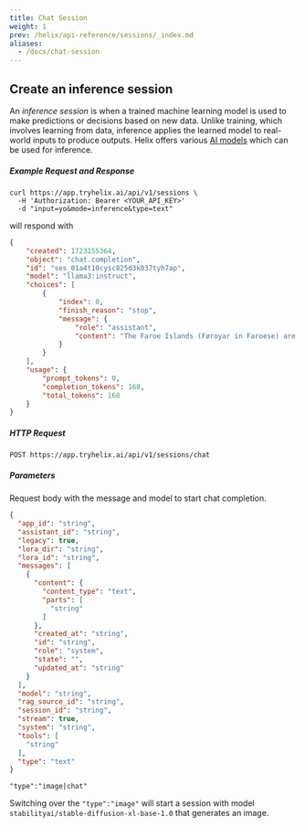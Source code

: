 ```yaml
---
title: Chat Session
weight: 1
prev: /helix/api-reference/sessions/_index.md
aliases:
  - /docs/chat-session
---
```


## Create an inference session

An *inference session* is when a trained machine learning model is used to make predictions or decisions based on new data. Unlike training, which involves learning from data, inference applies the learned model to real-world inputs to produce outputs. Helix offers various [AI models](https://docs.helix.ml/helix/models/models/) which can be used for inference.

##### Example Request and Response

```shell
curl https://app.tryhelix.ai/api/v1/sessions \
  -H 'Authorization: Bearer <YOUR_API_KEY>'
  -d "input=yo&mode=inference&type=text"
```

will respond with

```json
{
    "created": 1723155364,
    "object": "chat.completion",
    "id": "ses_01a4t10cysc825d3k037tyh7ap",
    "model": "llama3:instruct",
    "choices": [
        {
            "index": 0,
            "finish_reason": "stop",
            "message": {
                "role": "assistant",
                "content": "The Faroe Islands (Føroyar in Faroese) are a North Atlantic archipelago located halfway between Iceland and Norway."
            }
        }
    ],
    "usage": {
        "prompt_tokens": 0,
        "completion_tokens": 168,
        "total_tokens": 168
    }
}
```

##### HTTP Request

```
POST https://app.tryhelix.ai/api/v1/sessions/chat
```

##### Parameters
Request body with the message and model to start chat completion.

```json
{
  "app_id": "string",
  "assistant_id": "string",
  "legacy": true,
  "lora_dir": "string",
  "lora_id": "string",
  "messages": [
    {
      "content": {
        "content_type": "text",
        "parts": [
          "string"
        ]
      },
      "created_at": "string",
      "id": "string",
      "role": "system",
      "state": "",
      "updated_at": "string"
    }
  ],
  "model": "string",
  "rag_source_id": "string",
  "session_id": "string",
  "stream": true,
  "system": "string",
  "tools": [
    "string"
  ],
  "type": "text"
}
```

`"type":"image|chat"`

Switching over the `"type":"image"` will start a session with model `stabilityai/stable-diffusion-xl-base-1.0` that generates an image.

